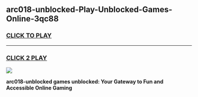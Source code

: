 
## arc018-unblocked-Play-Unblocked-Games-Online-3qc88
<h3>
<a href="https://premium76.site?title=arc018-unblocked&ref=25A">CLICK TO PLAY</a></h3>
<hr>

<h3>
<a href="https://premium76.site?title=arc018-unblocked&ref=25A">CLICK 2 PLAY</a>
  
</h3>

<a href="https://premium76.site?title=arc018-unblocked&ref=25A"><img src="https://clearcache.store/games.png"></a>


**arc018-unblocked games unblocked: Your Gateway to Fun and Accessible Online Gaming**
